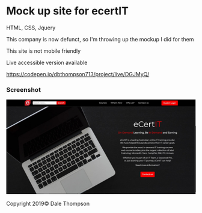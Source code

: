 <h1>Mock up site for ecertIT</h1>
<p>HTML, CSS, Jquery</p>
<p>This company is now defunct, so I'm throwing up the mockup I did for them</p>
<p>This site is not mobile friendly</p>

<p>Live accessible version available</p>
<a href="https://codepen.io/dbthompson713/project/live/DGJMyQ/">https://codepen.io/dbthompson713/project/live/DGJMyQ/</a>

<h3>Screenshot</h3>
<img src="img/sc-1.jpg">

<p>Copyright 2019© Dale Thompson
